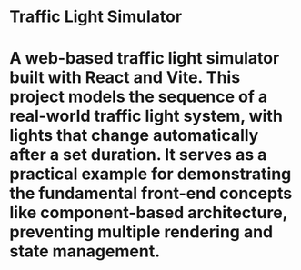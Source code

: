 
# Traffic Light Simulator

# A web-based traffic light simulator built with React and Vite. This project models the sequence of a real-world traffic light system, with lights that change automatically after a set duration. It serves as a practical example for demonstrating the fundamental front-end concepts like component-based architecture, preventing multiple rendering and state management.

